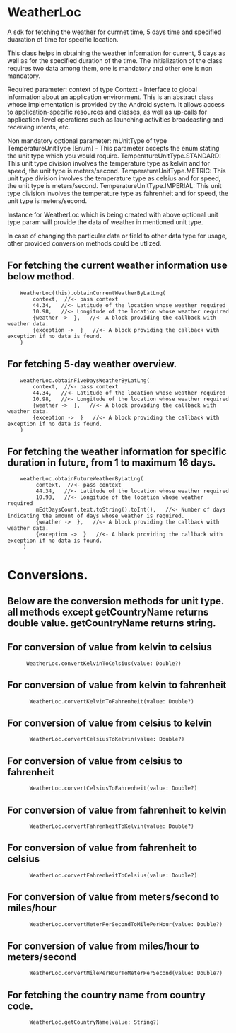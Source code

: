 # WeatherLoc
A sdk for fetching the weather for currnet time, 5 days time and specified duaration of time for specific location.

This class helps in obtaining the weather information for current, 5 days as well as for the specified duration
of the time. The initialization of the class requires two data among them, one is mandatory and other
one is non mandatory.
 
Required parameter:
     context of type Context - Interface to global information about an application environment.  This is
                        an abstract class whose implementation is provided by the Android system.
                        It allows access to application-specific resources and classes, as well as
                        up-calls for application-level operations such as launching activities broadcasting
                        and receiving intents, etc.
 
Non mandatory optional parameter:
       mUnitType of type TemperatureUnitType [Enum] - This parameter accepts the enum stating the unit type
       which you would require.
           TemperatureUnitType.STANDARD: This unit type division involves the temperature type as kelvin and
               for speed, the unit type is meters/second.
           TemperatureUnitType.METRIC: This unit type division involves the temperature type as celsius and
               for speed, the unit type is meters/second.
           TemperatureUnitType.IMPERIAL: This unit type division involves the temperature type as fahrenheit and
               for speed, the unit type is meters/second.
 
Instance for WeatherLoc which is being created with above optional unit type param will provide the data
of weather in mentioned unit type.
 
In case of changing the particular data or field to other data type for usage, other provided conversion methods 
could be utlized.

## For fetching the current weather information use below method.

        WeatherLoc(this).obtainCurrentWeatherByLatLng(
            context,  //<- pass context
            44.34,   //<- Latitude of the location whose weather required
            10.98,   //<- Longitude of the location whose weather required
            {weather ->  },   //<- A block providing the callback with weather data.
            {exception ->  }   //<- A block providing the callback with exception if no data is found.
        )
        
## For fetching 5-day weather overview.

        weatherLoc.obtainFiveDaysWeatherByLatLng(
            context,  //<- pass context
            44.34,   //<- Latitude of the location whose weather required
            10.98,   //<- Longitude of the location whose weather required
            {weather ->  },   //<- A block providing the callback with weather data.
            {exception ->  }   //<- A block providing the callback with exception if no data is found.
        )
        
## For fetching the weather information for specific duration in future, from 1 to maximum 16 days.

        weatherLoc.obtainFutureWeatherByLatLng(
             context,  //<- pass context
             44.34,   //<- Latitude of the location whose weather required
             10.98,   //<- Longitude of the location whose weather required
             mEdtDaysCount.text.toString().toInt(),   //<- Number of days indicating the amount of days whose weather is required.
             {weather ->  },   //<- A block providing the callback with weather data.
             {exception ->  }   //<- A block providing the callback with exception if no data is found.
         )
 
 # Conversions.
 
 ## Below are the conversion methods for unit type. all methods except getCountryName returns double value. getCountryName returns string.
 
 ## For conversion of value from kelvin to celsius
 
          WeatherLoc.convertKelvinToCelsius(value: Double?)
 
 ## For conversion of value from kelvin to fahrenheit
 
           WeatherLoc.convertKelvinToFahrenheit(value: Double?)
 
 ## For conversion of value from celsius to kelvin
 
           WeatherLoc.convertCelsiusToKelvin(value: Double?)
 
 ## For conversion of value from celsius to fahrenheit
 
           WeatherLoc.convertCelsiusToFahrenheit(value: Double?)

 ## For conversion of value from fahrenheit to kelvin
 
           WeatherLoc.convertFahrenheitToKelvin(value: Double?)
 
 ## For conversion of value from fahrenheit to celsius
 
           WeatherLoc.convertFahrenheitToCelsius(value: Double?)

 ## For conversion of value from meters/second to miles/hour
 
           WeatherLoc.convertMeterPerSecondToMilePerHour(value: Double?)
 
 ## For conversion of value from miles/hour to meters/second
 
           WeatherLoc.convertMilePerHourToMeterPerSecond(value: Double?)
 
 ## For fetching the country name from country code.
 
           WeatherLoc.getCountryName(value: String?)
